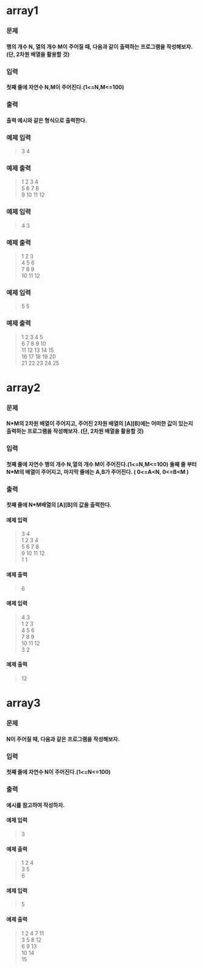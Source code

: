 # array1

### 문제
#### 행의 개수 N, 열의 개수 M이 주어질 때, 다음과 같이 출력하는 프로그램을 작성해보자. (단, 2차원 배열을 활용할 것)  




### 입력
#### 첫째 줄에 자연수 N,M이 주어진다.(1<=N,M<=100)


### 출력
#### 출력 예시와 같은 형식으로 출력한다.



### 예제 입력
>   3 4


### 예제 출력
>   1 2 3 4   
>   5 6 7 8   
>   9 10 11 12    
 


### 예제 입력
>  4 3   


### 예제 출력
>  1 2 3  
>  4 5 6  
>  7 8 9  
>  10 11 12   
 


### 예제 입력
>  5 5


### 예제 출력
>   1 2 3 4 5  
>   6 7 8 9 10  
>   11 12 13 14 15   
>   16 17 18 19 20   
>   21 22 23 24 25   





# array2


### 문제
#### N*M의 2차원 배열이 주어지고, 주어진 2차원 배열의 [A][B]에는 어떠한 값이 있는지 출력하는 프로그램을 작성해보자. (단, 2차원 배열을 활용할 것)  


### 입력
#### 첫째 줄에 자연수 행의 개수 N,열의 개수 M이 주어진다.(1<=N,M<=100) 둘째 줄 부터 N*M의 배열이 주어지고, 마지막 줄에는 A,B가 주어진다. ( 0<=A<N, 0<=B<M )

### 출력
#### 첫째 줄에 N*M배열의 [A][B]의 값을 출력한다.

 
#### 예제 입력
>  3 4  
>  1 2 3 4  
>  5 6 7 8  
>  9 10 11 12  
>  1 1  

#### 예제 출력
> 6
 

#### 예제 입력
>  4 3  
>  1 2 3  
>  4 5 6  
>  7 8 9  
>  10 11 12  
>  3 2  

#### 예제 출력
>  12





# array3


### 문제
#### N이 주어질 때, 다음과 같은 프로그램을 작성해보자.  


### 입력
#### 첫째 줄에 자연수 N이 주어진다.(1<=N<=100)

### 출력
#### 예시를 참고하여 작성하자.

 

#### 예제 입력
>  3 

#### 예제 출력
>  1 2 4  
>  3 5  
>  6   
 

#### 예제 입력
>  5  

#### 예제 출력
>  1 2 4 7 11  
>  3 5 8 12   
>  6 9 13   
>  10 14  
>  15    
 


